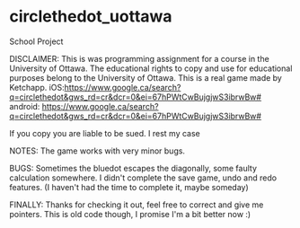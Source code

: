 # circlethedot_uottawa
School Project 

DISCLAIMER:
This is was programming assignment for a course in the University of Ottawa.
The educational rights to copy and use for educational purposes belong to the University of Ottawa.
This is a real game made by Ketchapp.
iOS:https://www.google.ca/search?q=circlethedot&gws_rd=cr&dcr=0&ei=67hPWtCwBujgjwS3ibrwBw#
android: https://www.google.ca/search?q=circlethedot&gws_rd=cr&dcr=0&ei=67hPWtCwBujgjwS3ibrwBw#

If you copy you are liable to be sued. I rest my case

NOTES:
The game works with very minor bugs.

BUGS:
Sometimes the bluedot escapes the diagonally, some faulty calculation somewhere.
I didn't complete the save game, undo and redo features. (I haven't had the time to complete it, maybe someday)

FINALLY:
Thanks for checking it out, feel free to correct and give me pointers. This is old code though, I promise I'm a bit better now :)

